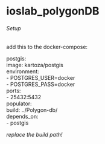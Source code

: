 # ioslab_polygonDB

###### Setup

add this to the docker-compose:

postgis:  
    image: kartoza/postgis  
    environment:  
      - POSTGRES_USER=docker  
      - POSTGRES_PASS=docker  
    ports:  
      - 25432:5432  
  populator:  
    build: ../Polygon-db/  
    depends_on:  
      - postgis  
      
      
  _replace the build path!_ 

